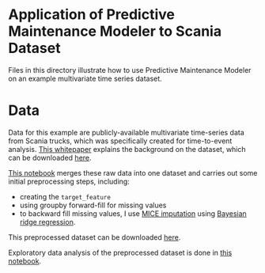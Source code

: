 # Application of Predictive Maintenance Modeler to Scania Dataset

Files in this directory illustrate how to use Predictive Maintenance Modeler on an example multivariate time series dataset.

# Data
Data for this example are publicly-available multivariate time-series data from Scania trucks, which was specifically created for time-to-event analysis. [This whitepaper](https://arxiv.org/pdf/2401.15199) explains the background on the dataset, which can be downloaded [here](https://stockholmuniversity.app.box.com/s/anmg5k93pux5p6decqzzwokp9vuzmdkh).

[This notebook](data_merging.ipynb) merges these raw data into one dataset and carries out some initial preprocessing steps, including:
- creating the `target_feature`
- using groupby forward-fill for missing values
- to backward fill missing values, I use [MICE imputation](https://medium.com/@kunalshrm175/multivariate-imputation-by-chained-equations-mice-2d3efb063434) using [Bayesian ridge regression](https://scikit-learn.org/stable/modules/generated/sklearn.linear_model.BayesianRidge.html).

This preprocessed dataset can be downloaded [here](https://drive.google.com/file/d/1XaOm36m-Jj5v3HsOybmAUdGsTZ0_kt3d/view?usp=sharing).

Exploratory data analysis of the preprocessed dataset is done in [this notebook](exploratory_data_analysis.ipynb).